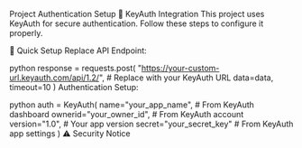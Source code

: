 Project Authentication Setup
🔐 KeyAuth Integration
This project uses KeyAuth for secure authentication. Follow these steps to configure it properly.

🚀 Quick Setup
Replace API Endpoint:

python
response = requests.post(
    "https://your-custom-url.keyauth.com/api/1.2/",  # Replace with your KeyAuth URL
    data=data,
    timeout=10
)
Authentication Setup:

python
auth = KeyAuth(
    name="your_app_name",       # From KeyAuth dashboard
    ownerid="your_owner_id",    # From KeyAuth account
    version="1.0",             # Your app version
    secret="your_secret_key"   # From KeyAuth app settings
)
⚠️ Security Notice
